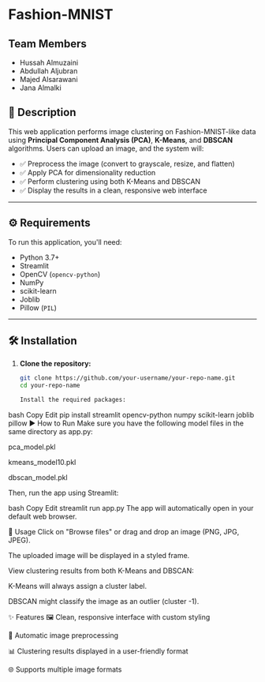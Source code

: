 # Fashion-MNIST

## Team Members
- Hussah Almuzaini  
- Abdullah Aljubran  
- Majed Alsarawani  
- Jana Almalki  

## 📌 Description
This web application performs image clustering on Fashion-MNIST-like data using **Principal Component Analysis (PCA)**, **K-Means**, and **DBSCAN** algorithms. Users can upload an image, and the system will:

- ✅ Preprocess the image (convert to grayscale, resize, and flatten)  
- ✅ Apply PCA for dimensionality reduction  
- ✅ Perform clustering using both K-Means and DBSCAN  
- ✅ Display the results in a clean, responsive web interface  

---

## ⚙️ Requirements

To run this application, you'll need:

- Python 3.7+
- Streamlit  
- OpenCV (`opencv-python`)  
- NumPy  
- scikit-learn  
- Joblib  
- Pillow (`PIL`)  

---

## 🛠️ Installation

1. **Clone the repository:**
   ```bash
   git clone https://github.com/your-username/your-repo-name.git
   cd your-repo-name

   Install the required packages:

bash
Copy
Edit
pip install streamlit opencv-python numpy scikit-learn joblib pillow
▶️ How to Run
Make sure you have the following model files in the same directory as app.py:

pca_model.pkl

kmeans_model10.pkl

dbscan_model.pkl

Then, run the app using Streamlit:

bash
Copy
Edit
streamlit run app.py
The app will automatically open in your default web browser.

🚀 Usage
Click on "Browse files" or drag and drop an image (PNG, JPG, JPEG).

The uploaded image will be displayed in a styled frame.

View clustering results from both K-Means and DBSCAN:

K-Means will always assign a cluster label.

DBSCAN might classify the image as an outlier (cluster -1).

✨ Features
🖼️ Clean, responsive interface with custom styling

🧠 Automatic image preprocessing

📊 Clustering results displayed in a user-friendly format

🌐 Supports multiple image formats


